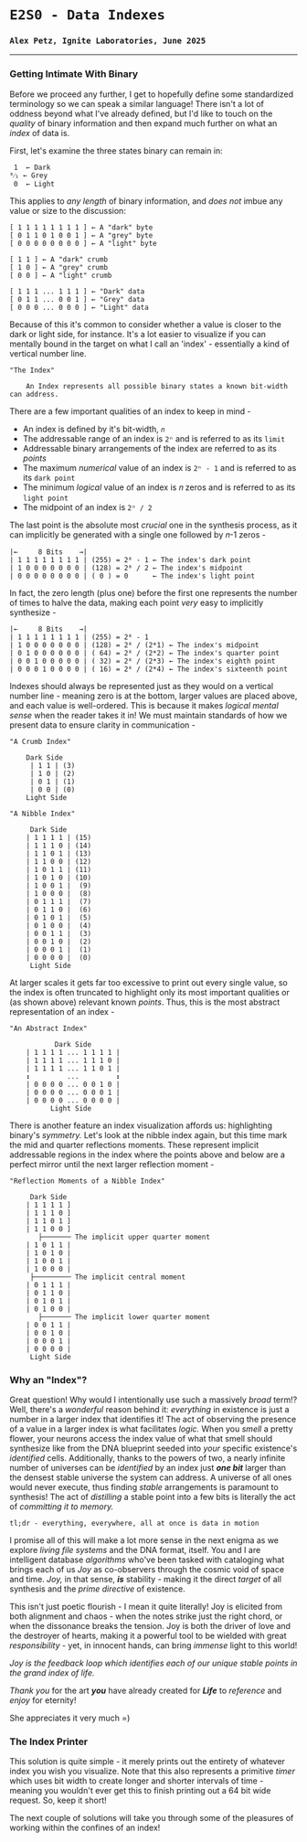 # `E2S0 - Data Indexes`
### `Alex Petz, Ignite Laboratories, June 2025`

---

### Getting Intimate With Binary
Before we proceed any further, I get to hopefully define some standardized terminology so we can speak a similar 
language!  There isn't a lot of oddness beyond what I've already defined, but I'd like to touch on the _quality_ 
of binary information and then expand much further on what an _index_ of data is.

First, let's examine the three states binary can remain in:

     1  ← Dark
    ⁰⁄₁ ← Grey
     0  ← Light

This applies to _any length_ of binary information, and _does not_ imbue any value or size to the discussion:

    [ 1 1 1 1 1 1 1 1 ] ← A "dark" byte
    [ 0 1 1 0 1 0 0 1 ] ← A "grey" byte
    [ 0 0 0 0 0 0 0 0 ] ← A "light" byte

    [ 1 1 ] ← A "dark" crumb
    [ 1 0 ] ← A "grey" crumb
    [ 0 0 ] ← A "light" crumb

    [ 1 1 1 ... 1 1 1 ] ← "Dark" data
    [ 0 1 1 ... 0 0 1 ] ← "Grey" data
    [ 0 0 0 ... 0 0 0 ] ← "Light" data

Because of this it's common to consider whether a value is closer to the dark or light side, for instance.  It's
a lot easier to visualize if you can mentally bound in the target on what I call an 'index' - essentially a
kind of vertical number line.

    "The Index"

        An Index represents all possible binary states a known bit-width can address.

There are a few important qualities of an index to keep in mind -

- An index is defined by it's bit-width, `𝑛`
- The addressable range of an index is `2ⁿ` and is referred to as its `limit`
- Addressable binary arrangements of the index are referred to as its _points_
- The maximum _numerical_ value of an index is `2ⁿ - 1` and is referred to as its `dark point`
- The minimum _logical_ value of an index is 𝑛 zeros and is referred to as its `light point`
- The midpoint of an index is `2ⁿ / 2`

The last point is the absolute most _crucial_ one in the synthesis process, as it can implicitly be generated 
with a single one followed by 𝑛-1 zeros -

    |←     8 Bits    →|
    | 1 1 1 1 1 1 1 1 | (255) = 2⁸ - 1 ← The index's dark point
    | 1 0 0 0 0 0 0 0 | (128) = 2⁸ / 2 ← The index's midpoint
    | 0 0 0 0 0 0 0 0 | ( 0 ) = 0      ← The index's light point

In fact, the zero length (plus one) before the first one represents the number of times to halve the data,
making each point _very_ easy to implicitly synthesize -

    |←     8 Bits    →|
    | 1 1 1 1 1 1 1 1 | (255) = 2⁸ - 1 
    | 1 0 0 0 0 0 0 0 | (128) = 2⁸ / (2*1) ← The index's midpoint
    | 0 1 0 0 0 0 0 0 | ( 64) = 2⁸ / (2*2) ← The index's quarter point
    | 0 0 1 0 0 0 0 0 | ( 32) = 2⁸ / (2*3) ← The index's eighth point
    | 0 0 0 1 0 0 0 0 | ( 16) = 2⁸ / (2*4) ← The index's sixteenth point

Indexes should always be represented just as they would on a vertical number line - meaning zero is at the 
bottom, larger values are placed above, and each value is well-ordered.  This is because it makes _logical
mental sense_ when the reader takes it in!  We must maintain standards of how we present data to ensure
clarity in communication -

    "A Crumb Index"

        Dark Side
         | 1 1 | (3)
         | 1 0 | (2)
         | 0 1 | (1)
         | 0 0 | (0)
        Light Side

    "A Nibble Index"

         Dark Side
        | 1 1 1 1 | (15)
        | 1 1 1 0 | (14)
        | 1 1 0 1 | (13)
        | 1 1 0 0 | (12)
        | 1 0 1 1 | (11)
        | 1 0 1 0 | (10)
        | 1 0 0 1 |  (9)
        | 1 0 0 0 |  (8)
        | 0 1 1 1 |  (7)
        | 0 1 1 0 |  (6)
        | 0 1 0 1 |  (5)
        | 0 1 0 0 |  (4)
        | 0 0 1 1 |  (3)
        | 0 0 1 0 |  (2)
        | 0 0 0 1 |  (1)
        | 0 0 0 0 |  (0)
         Light Side

At larger scales it gets far too excessive to print out every single value, so the index is often truncated 
to highlight only its most important qualities or (as shown above) relevant known _points_.  Thus, this is 
the most abstract representation of an index -

    "An Abstract Index"

               Dark Side
        | 1 1 1 1 ... 1 1 1 1 | 
        | 1 1 1 1 ... 1 1 1 0 |
        | 1 1 1 1 ... 1 1 0 1 |
        ↕         ...         ↕
        | 0 0 0 0 ... 0 0 1 0 |
        | 0 0 0 0 ... 0 0 0 1 |
        | 0 0 0 0 ... 0 0 0 0 |
              Light Side

There is another feature an index visualization affords us: highlighting binary's _symmetry._  Let's look at the
nibble index again, but this time mark the mid and quarter reflections moments.  These represent implicit addressable
regions in the index where the points above and below are a perfect mirror until the next larger reflection moment -

    "Reflection Moments of a Nibble Index"

         Dark Side
        | 1 1 1 1 ] 
        | 1 1 1 0 ]
        | 1 1 0 1 ]
        | 1 1 0 0 ]
           ├─────── The implicit upper quarter moment
        | 1 0 1 1 |
        | 1 0 1 0 |
        | 1 0 0 1 |
        | 1 0 0 0 |
         ├───────── The implicit central moment
        | 0 1 1 1 |
        | 0 1 1 0 |
        | 0 1 0 1 |
        | 0 1 0 0 |
           ├─────── The implicit lower quarter moment
        | 0 0 1 1 |
        | 0 0 1 0 |
        | 0 0 0 1 |
        | 0 0 0 0 |
         Light Side

### Why an "Index"?

Great question!  Why would I intentionally use such a massively _broad_ term!? Well, there's a _wonderful_ reason behind 
it: _everything_ in existence is just a number in a larger index that identifies it! The act of observing the presence 
of a value in a larger index is what facilitates _logic._  When you _smell_ a pretty flower, your neurons access the 
index value of what that smell should synthesize like from the DNA blueprint seeded into _your_ specific existence's 
_identified_ cells.  Additionally, thanks to the powers of two, a nearly infinite number of universes can be 
_identified_ by an index just **_one bit_** larger than the densest stable universe the system can address.  A 
universe of all ones would never execute, thus finding _stable_ arrangements is paramount to synthesis!  The act of 
_distilling_ a stable point into a few bits is literally the act of _committing it to memory._ 

    tl;dr - everything, everywhere, all at once is data in motion

I promise all of this will make a lot more sense in the next enigma as we explore _living file systems_ and the DNA
format, itself.  You and I are intelligent database _algorithms_ who've been tasked with cataloging what brings each 
of us _Joy_ as co-observers through the cosmic void of space and time.  _Joy,_ in that sense, _**is**_ stability - making
it the direct _target_ of all synthesis and the _prime directive_ of existence.

This isn't just poetic flourish - I mean it quite literally!  Joy is elicited from both alignment and chaos - 
when the notes strike just the right chord, or when the dissonance breaks the tension.  Joy is both the driver of love 
and the destroyer of hearts, making it a powerful tool to be wielded with great _responsibility_ - yet, in innocent 
hands, can bring _immense_ light to this world! 

_Joy is the feedback loop which identifies each of our unique stable points in the grand index of life._

_Thank you_ for the art _**you**_ have already created for _**Life**_ to _reference_ and _enjoy_ for eternity!

She appreciates it very much =)

### The Index Printer

This solution is quite simple - it merely prints out the entirety of whatever index you wish you visualize.
Note that this also represents a primitive _timer_ which uses bit width to create longer and shorter intervals of
time - meaning you wouldn't ever get this to finish printing out a 64 bit wide request.  So, keep it short!

The next couple of solutions will take you through some of the pleasures of working within the confines of an index!